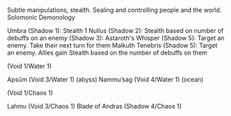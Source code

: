 Subtle manipulations, stealth.
Sealing and controlling people and the world. Solomonic Demonology

Umbra (Shadow 1): Stealth 1
Nullus (Shadow 2): Stealth based on number of debuffs on an enemy
(Shadow 3): 
Astaroth's Whisper (Shadow 5): Target an enemy. Take their next turn for them
Malkuth Tenebris (Shadow 5): Target an enemy. Allies gain Stealth based on the number of debuffs on them

(Void 1/Water 1)

Apsûm (Void 3/Water 1) (abyss)
Nammu’sag (Void 4/Water 1) (ocean)

(Void 1/Chaos 1)

Lahmu (Void 3/Chaos 1)
Blade of Andras (Shadow 4/Chaos 1)